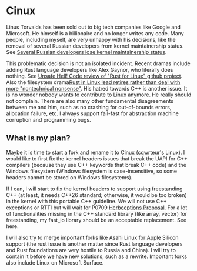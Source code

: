 # Cinux

Linus Torvalds has been sold out to big tech companies like Google and Microsoft. He himself is a billionaire and no longer writes any code. Many people, including myself, are very unhappy with his decisions, like the removal of several Russian developers from kernel maintainership status. See [Several Russian developers lose kernel maintainership status](https://lwn.net/Articles/995186/ ).

This problematic decision is not an isolated incident. Recent dramas include adding Rust language developers like Alex Gaynor, who literally does nothing. See [Unsafe Hell! Code review of "Rust for Linux" github project](https://youtu.be/5FOtPZVEddU?si=RqFzw-yDmC0Fp2Vn). Also the filesystem drama[Rust in Linux lead retires rather than deal with more "nontechnical nonsense"](https://arstechnica.com/gadgets/2024/09/rust-in-linux-lead-retires-rather-than-deal-with-more-nontechnical-nonsense/). His hatred towards C++ is another issue. It is no wonder nobody wants to contribute to Linux anymore. He really should not complain. There are also many other fundamental disagreements between me and him, such as no crashing for out-of-bounds errors, allocation failure, etc. I always support fail-fast for abstraction machine corruption and programming bugs.

## What is my plan?

Maybe it is time to start a fork and rename it to Cinux (cqwrteur's Linux). I would like to first fix the kernel headers issues that break the UAPI for C++ compilers (because they use C++ keywords that break C++ code) and the Windows filesystem (Windows filesystem is case-insensitive, so some headers cannot be stored on Windows filesystems).

If I can, I will start to fix the kernel headers to support using freestanding C++ (at least, it needs C++26 standard; otherwise, it would be too broken) in the kernel with this portable C++ guideline. We will not use C++ exceptions or RTTI but will wait for P0709 [Herbceptions Proposal](https://www.open-std.org/jtc1/sc22/wg21/docs/papers/2019/p0709r4.pdf). For a lot of functionalities missing in the C++ standard library (like array, vector) for freestanding, my fast_io library should be an acceptable replacement. See here.

I will also try to merge important forks like Asahi Linux for Apple Silicon support (the rust issue is another matter since Rust language developers and Rust foundations are very hostile to Russia and China). I will try to contain it before we have new solutions, such as a rewrite. Important forks also include Linux on Microsoft Surface.
